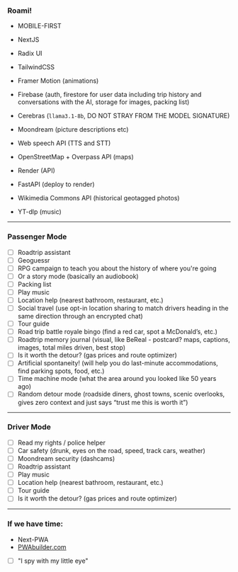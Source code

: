 

### **Roami!**  

- MOBILE-FIRST
- NextJS  
- Radix UI  
- TailwindCSS  
- Framer Motion (animations)  
- Firebase (auth, firestore for user data including trip history and conversations with the AI, storage for images, packing list) 

- Cerebras (`llama3.1-8b`, DO NOT STRAY FROM THE MODEL SIGNATURE)
- Moondream (picture descriptions etc)
- Web speech API (TTS and STT)
- OpenStreetMap + Overpass API (maps)
- Render (API)  
- FastAPI (deploy to render)
- Wikimedia Commons API (historical geotagged photos)  
- YT-dlp (music)


---

### **Passenger Mode**  
- [ ] Roadtrip assistant
- [ ] Geoguessr  
- [ ] RPG campaign to teach you about the history of where you're going  
- [ ] Or a story mode (basically an audiobook)  
- [ ] Packing list  
- [ ] Play music  
- [ ] Location help (nearest bathroom, restaurant, etc.)  
- [ ] Social travel (use opt-in location sharing to match drivers heading in the same direction through an encrypted chat)  
- [ ] Tour guide  
- [ ] Road trip battle royale bingo (find a red car, spot a McDonald’s, etc.)  
- [ ] Roadtrip memory journal (visual, like BeReal - postcard? maps, captions, images, total miles driven, best stop)  
- [ ] Is it worth the detour? (gas prices and route optimizer)  
- [ ] Artificial spontaneity! (will help you do last-minute accommodations, find parking spots, food, etc.)  
- [ ] Time machine mode (what the area around you looked like 50 years ago)  
- [ ] Random detour mode (roadside diners, ghost towns, scenic overlooks, gives zero context and just says “trust me this is worth it”)  

---

### **Driver Mode**  
- [ ] Read my rights / police helper  
- [ ] Car safety (drunk, eyes on the road, speed, track cars, weather)  
- [ ] Moondream security (dashcams)  
- [ ] Roadtrip assistant
- [ ] Play music  
- [ ] Location help (nearest bathroom, restaurant, etc.)
- [ ] Tour guide
- [ ] Is it worth the detour? (gas prices and route optimizer)
---

### **If we have time:**  
- Next-PWA  
- [PWAbuilder.com](http://PWAbuilder.com)  
- [ ] "I spy with my little eye"  